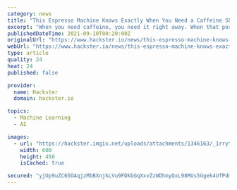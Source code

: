 ```yaml
---
category: news
title: "This Espresso Machine Knows Exactly When You Need a Caffeine Shot"
excerpt: "When you need caffeine, you need it right away. When that post-lunch drowsiness hits you, you don't have time to wait for a pick-me-up. Espressos are a great way to get your caffeine fix, but it takes time to make a proper espresso shot."
publishedDateTime: 2021-09-10T00:20:00Z
originalUrl: "https://www.hackster.io/news/this-espresso-machine-knows-exactly-when-you-need-a-caffeine-shot-356d0ee9bd86"
webUrl: "https://www.hackster.io/news/this-espresso-machine-knows-exactly-when-you-need-a-caffeine-shot-356d0ee9bd86"
type: article
quality: 24
heat: 24
published: false

provider:
  name: Hackster
  domain: hackster.io

topics:
  - Machine Learning
  - AI

images:
  - url: "https://hackster.imgix.net/uploads/attachments/1346163/_1rryt7Cy4F.blob?auto=compress%2Cformat&w=600&h=450&fit=min"
    width: 600
    height: 450
    isCached: true

secured: "yjUp9uZC65OAqjzMbBXnjkLVu9FDkbGqXxvZzWDhmyQxL98MUs5Ggek4UfPdmx2lJ24vh/6cc3SEbHV8LXwcPke1guYe7OaBHBd/Zo/Lbl+PzqsAf6KIqVEyn5AXVVtz5GJsbkQm5Cal7BWDsfxaNYjtOb6dEywKjUbHNfjTzuW09Dit/rM/CmW1jw1GbGzepv9W8iB9XmDWet2GY12eBS/bI6FL8ReUs0ICXt4UrsrHgjEZ1IFiQUkEy7xLc/GA/8Abnt2yOzHS8ca21DHfcBqJrrcvsuYKFXiVwYaKxVvvr3HAN/eYIjQ8tQi+u9O+YcrV2SnIcbKhIqa+kYxlWJggFtQRX8DlZ1zpK9D7n/g=;GfaK6OFArT+eKzXfmVrTsw=="
---
```


